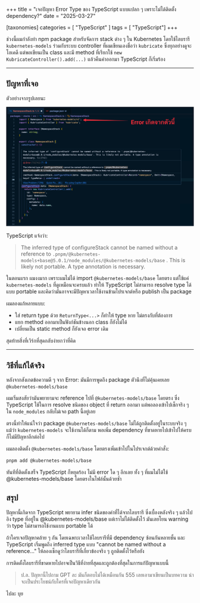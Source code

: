 +++
title = "เจอปัญหา Error Type ของ TypeScript แบบแปลก ๆ เพราะไม่ได้ติดตั้ง dependency?"
date = "2025-03-27"

[taxonomies]
categories = [ "TypeScript" ]
tags = [ "TypeScript"]
+++


ช่วงนี้ผมกำลังทำ npm package สำหรับจัดการ stack ต่าง ๆ ใน Kubernetes โดยใช้ไลบรารี `kubernetes-models` ร่วมกับระบบ controller ที่ผมเขียนเองชื่อว่า `kubricate` ซึ่งทุกอย่างดูจะโอเคดี แต่พอเขียนเป็น class และมี method ที่เรียกใช้ `new KubricateController().add(...)` แล้วคืนค่าออกมา TypeScript ก็เริ่มร้อง

---

## ปัญหาที่เจอ

ตัวอย่างจากรูปเลยนะ

![TypeScript Error](./typescript-error.png)

TypeScript แจ้งว่า:

> The inferred type of configureStack cannot be named without a reference to `.pnpm/@kubernetes-models+base@5.0.1/node_modules/@kubernetes-models/base` . This is likely not portable. A type annotation is necessary.

ในตอนแรก ผมงงมาก เพราะผมไม่ได้ import `@kubernetes-models/base` โดยตรง แต่ใช้แค่ `kubernetes-models` ที่ดูเหมือนจะครบแล้ว ทำให้ TypeScript ไม่สามารถ resolve type ได้แบบ portable และคิดว่ามันอาจจะมีปัญหาเวลาใช้งานข้ามโปรเจกต์หรือ publish เป็น package

ผมลองแก้หลายแบบ:

- ใส่ return type ด้วย `ReturnType<...>` ก็ทำให้ type หาย ไม่ตรงกับที่ต้องการ
- แยก method ออกมาเป็นฟังก์ชันข้างนอก class ก็ยังไม่ได้
- เปลี่ยนเป็น static method ก็ยังเจอ error เดิม

สุดท้ายสิ่งที่เวิร์กที่สุดกลับง่ายกว่าที่คิด

---

## วิธีที่แก้ได้จริง

หลังจากสังเกตข้อความดี ๆ จาก Error: มันมีการพูดถึง package ตัวนึงที่ไม่คุ้นเคยเลย `@kubernetes-models/base`

ผมเริ่มสงสัยว่ามันพยายามจะ reference ไปที่ `@kubernetes-models/base` โดยตรง ซึ่ง TypeScript ใช้ในการ resolve ชนิดของ object ที่ return ออกมา แต่พอลองเข้าไปเช็กจริง ๆ ใน `node_modules` กลับไม่เจอ path นี้อยู่เลย

ตรงนี้ทำให้แน่ใจว่า package `@kubernetes-models/base` ไม่ได้ถูกติดตั้งอยู่ในระบบจริง ๆ แม้ว่า `kubernetes-models` จะใช้งานได้ก็ตาม พอเพิ่ม dependency ที่ขาดหายไปเข้าไปให้ครบ ก็ไม่มีปัญหาอีกต่อไป

ผมลองติดตั้ง `@kubernetes-models/base` โดยตรงเพิ่มเข้าไปในโปรเจกต์ด้วยคำสั่ง:

```bash
pnpm add @kubernetes-models/base
```

ทันทีที่ติดตั้งเสร็จ TypeScript ก็หยุดร้อง ไม่มี error ใด ๆ อีกเลย ทั้ง ๆ ที่ผมไม่ได้ใช้ @kubernetes-models/base โดยตรงในไฟล์นั้นด้วยซ้ำ

## สรุป
ปัญหานี้เกิดจาก TypeScript พยายาม infer ชนิดของค่าที่ได้จากไลบรารี ซึ่งเบื้องหลังจริง ๆ แล้วไปอิง type ที่อยู่ใน @kubernetes-models/base แต่เราไม่ได้ติดตั้งไว้ มันเลยโยน warning ว่า type ไม่สามารถใช้งานแบบ portable ได้

ถ้าใครเจอปัญหาคล้าย ๆ กัน โดยเฉพาะเวลาใช้ไลบรารีที่มี dependency ซ้อนกันหลายชั้น และ TypeScript เริ่มพูดถึง inferred type แบบ "cannot be named without a reference..." ให้ลองเช็กดูว่าไลบรารีที่เกี่ยวข้องจริง ๆ ถูกติดตั้งไว้หรือยัง

การติดตั้งไลบรารีที่ขาดหายไปอาจเป็นวิธีที่ง่ายที่สุดและถูกต้องที่สุดในการแก้ปัญหาแบบนี้

> ป.ล. ปัญหานี้ไปถาม GPT ละ มันก็ตอบไม่ได้เหมือนกัน 555 เลยเอามาเขียนเป็นบทความ น่าจะเป็นประโยชน์กับใครที่เจอปัญหาเดียวกัน

ไปละ บุย